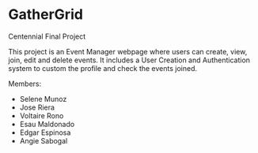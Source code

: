 # GatherGrid
Centennial Final Project

This project is an Event Manager webpage where users can create, view, join, edit and delete events. It includes a User Creation and Authentication system to custom the profile and check the events joined.

Members: 
- Selene Munoz
- Jose Riera
- Voltaire Rono
- Esau Maldonado
- Edgar Espinosa
- Angie Sabogal
